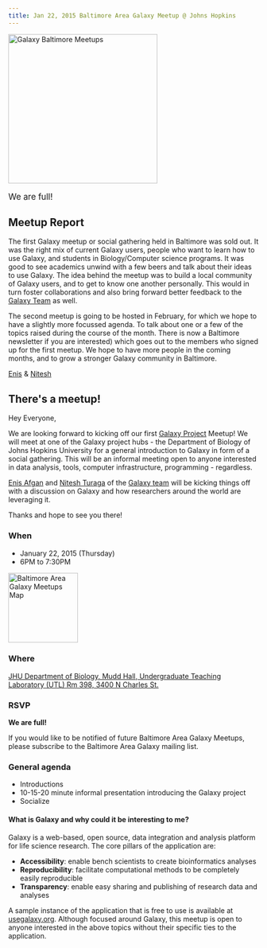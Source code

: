 ```yaml
---
title: Jan 22, 2015 Baltimore Area Galaxy Meetup @ Johns Hopkins
---
```

<div class='center'><img src="/events/meetups/baltimore/2015-01-22/GalaxyBaltimoreMeetupLogo400.png" alt="Galaxy Baltimore Meetups" width="300" /><br /><br />
<span style="font-size: larger;"> We are full! </span>
</div>



## Meetup Report

The first Galaxy meetup or social gathering held in Baltimore was sold out. It was the right mix of current Galaxy users, people who want to learn how to use Galaxy, and students in Biology/Computer science programs. It was good to see academics unwind with a few beers and talk about their ideas to use Galaxy. The idea behind the meetup was to build a local community of Galaxy users, and to get to know one another personally. This would in turn foster collaborations and also bring forward better feedback to the [Galaxy Team](/galaxy-team/) as well.

The second meetup is going to be hosted in February, for which we hope to have a slightly more focussed agenda. To talk about one or a few of the topics raised during the course of the month. There is now a Baltimore newsletter if you are interested) which goes out to the members who signed up for the first meetup. We hope to have more people in the coming months, and to grow a stronger Galaxy community in Baltimore.

[Enis](/people/enis-afgan/) & [Nitesh](/people/nitesh-turaga/)

## There's a meetup!

Hey Everyone,

We are looking forward to kicking off our first [Galaxy Project](http://galaxyproject.org) Meetup! We will meet at one of the Galaxy project hubs - the Department of Biology of Johns Hopkins University for a general introduction to Galaxy in form of a social gathering. This will be an informal meeting open to anyone interested in data analysis, tools, computer infrastructure, programming - regardless.

[Enis Afgan](/people/enis-afgan/) and [Nitesh Turaga](/people/nitesh-turaga/) of the [Galaxy team](/galaxy-team/) will be kicking things off with a discussion on Galaxy and how researchers around the world are leveraging it.

Thanks and hope to see you there!


### When

* January 22, 2015 (Thursday)
* 6PM to 7:30PM

<div class='right'><a href='http://bit.ly/1xSyrt7'><img src="/events/meetups/baltimore/2015-01-22/BaltimoreAreaMeetupMapThumb.png" alt="Baltimore Area Galaxy Meetups Map" width="140" /></a></div>

### Where

[JHU Department of Biology, Mudd Hall, Undergraduate Teaching Laboratory (UTL) Rm 398, 3400 N Charles St.](http://bit.ly/1xSyrt7)

### RSVP

**We are full!**

If you would like to be notified of future Baltimore Area Galaxy Meetups, please subscribe to the Baltimore Area Galaxy mailing list.

### General agenda

* Introductions
* 10-15-20 minute informal presentation introducing the Galaxy project
* Socialize

#### What is Galaxy and why could it be interesting to me?

Galaxy is a web-based, open source, data integration and analysis platform for life science research. The core pillars of the application are:

* **Accessibility**: enable bench scientists to create bioinformatics analyses
* **Reproducibility**: facilitate computational methods to be completely easily reproducible
* **Transparency**: enable easy sharing and publishing of research data and analyses

A sample instance of the application that is free to use is available at [usegalaxy.org](https://usegalaxy.org/).
Although focused around Galaxy, this meetup is open to anyone interested in the above topics without their specific ties to the application.
